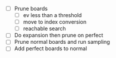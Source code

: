 - [ ] Prune boards
    - [ ] ev less than a threshold
    - [ ] move to index conversion
    - [ ] reachable search
- [ ] Do expansion then prune on perfect
- [ ] Prune normal boards and run sampling
- [ ] Add perfect boards to normal
